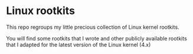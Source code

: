 # Linux rootkits
This repo regroups my little precious collection of Linux kernel rootkits.

You will find some rootkits that I wrote and other publicly available rootkits that I adapted for the latest version of the Linux kernel (4.x)
